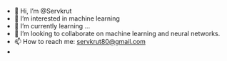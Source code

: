 - 👋 Hi, I’m @Servkrut
- 👀 I’m interested in machine learning
- 🌱 I’m currently learning ...
- 💞️ I’m looking to collaborate on machine learning and neural networks.
- 📫 How to reach me: servkrut80@gmail.com
-

<!---
Servkrut/Servkrut is a ✨ special ✨ repository because its `README.md` (this file) appears on your GitHub profile.
You can click the Preview link to take a look at your changes.
--->
